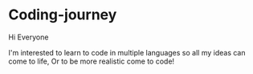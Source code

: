 # Coding-journey

Hi Everyone

I'm interested to learn to code in multiple languages so all my ideas can come to life, 
Or to be more realistic come to code!
